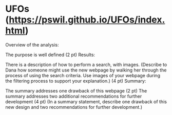 # UFOs  (https://pswil.github.io/UFOs/index.html)

Overview of the analysis:

The purpose is well defined (2 pt)
Results:

There is a description of how to perform a search, with images. (Describe to Dana how someone might use the new webpage by walking her through the process of using the search criteria. Use images of your webpage during the filtering process to support your explanation.) (4 pt)
Summary: 

The summary addresses one drawback of this webpage (2 pt)
The summary addresses two additional recommendations for further development (4 pt)
(In a summary statement, describe one drawback of this new design and two recommendations for further development.)

